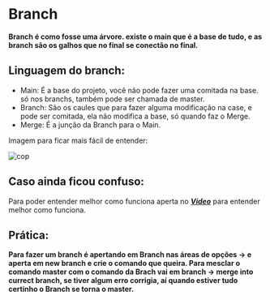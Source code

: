 # Branch

**Branch é como fosse uma árvore. existe o main que é a base de tudo, e as branch são os galhos que no final se conectão no final.**
## Linguagem do branch:
- Main: É a base do projeto, você não pode fazer uma comitada na base. só nos branchs, também pode ser chamada de master.
- Branch: São os caules que para fazer alguma modificação na case, e pode ser comitada, ela não modifica a base, só quando faz o Merge.
- Merge: É a junção da Branch para o Main.

Imagem para ficar mais fácil de entender:

![cop](https://user-images.githubusercontent.com/83041092/116008953-3cc04d80-a5ed-11eb-941e-97cc09c34bea.png)

## Caso ainda ficou confuso:
Para poder entender melhor como funciona aperta no __*[Video](https://www.youtube.com/watch?v=xAOBQtSVI_k&list=PLHz_AreHm4dm7ZULPAmadvNhH6vk9oNZA&index=12)*__ para entender melhor como funciona.

## Prática:
**Para fazer um branch é apertando em Branch nas áreas de opções -> e aperta em new branch e crie o comando que queira.
Para mesclar o comando master com o comando da Brach vai em branch -> merge into currect branch, se tiver algum erro corrigia, aí quando estiver tudo certinho o Branch se torna o master.**

